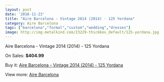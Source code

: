 ```yaml
---
layout: post
date: '2016-11-23'
title: "Aire Barcelona - Vintage 2014 (2014) - 125 Yordana"
category: Aire Barcelona
tags: ["barcelona","formal","custom","wedding","dresses"]
image: http://img.metalkind.com/23229-thickbox_default/125-yordana.jpg
---
```

Aire Barcelona - Vintage 2014 (2014) - 125 Yordana

On Sales: **$404.99**
<a href="https://www.metalkind.com/en/aire-barcelona/3701-125-yordana.html"><amp-img layout="responsive" width="600" height="600" src="//img.metalkind.com/23229-thickbox_default/125-yordana.jpg" alt="Aire Barcelona - Vintage 2014 (2014) - 125 Yordana 0" /></a>
<a href="https://www.metalkind.com/en/aire-barcelona/3701-125-yordana.html"><amp-img layout="responsive" width="600" height="600" src="//img.metalkind.com/23231-thickbox_default/125-yordana.jpg" alt="Aire Barcelona - Vintage 2014 (2014) - 125 Yordana 1" /></a>

Buy it: [Aire Barcelona - Vintage 2014 (2014) - 125 Yordana](https://www.metalkind.com/en/aire-barcelona/3701-125-yordana.html "Aire Barcelona - Vintage 2014 (2014) - 125 Yordana")

View more: [Aire Barcelona](https://www.metalkind.com/en/5-aire-barcelona "Aire Barcelona")
